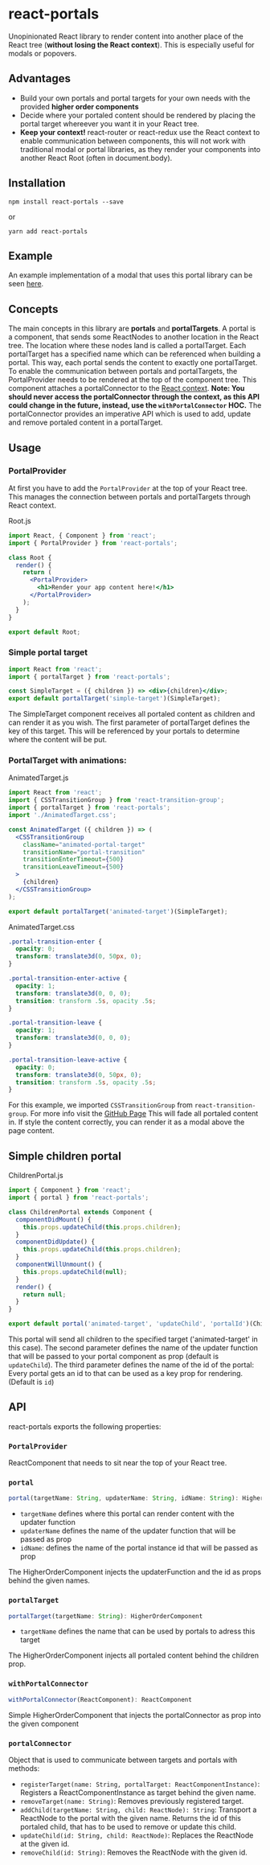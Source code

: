 # react-portals

Unopinionated React library to render content into another place of the React tree (**without losing the React context**).
This is especially useful for modals or popovers.

## Advantages
- Build your own portals and portal targets for your own needs with the provided **higher order components**
- Decide where your portaled content should be rendered by placing the portal target whereever you want it in your React tree.
- **Keep your context!** react-router or react-redux use the React context to enable communication between components, this will not work with traditional modal or portal libraries, as they render your components into another React Root (often in document.body).

## Installation
```
npm install react-portals --save
```
or
```
yarn add react-portals
```

## Example
An example implementation of a modal that uses this portal library can be seen [here](https://andreasgruenh.github.io/react-portals-example/).

## Concepts
The main concepts in this library are **portals** and **portalTargets**. A portal is a component, that sends some ReactNodes to another location in the React tree. The location where these nodes land is called a portalTarget. Each portalTarget has a specified name which can be referenced when building a portal. This way, each portal sends the content to exactly one portalTarget. To enable the communication between portals and portalTargets, the PortalProvider needs to be rendered at the top of the component tree. This component attaches a portalConnector to the [React context](https://facebook.github.io/react/docs/context.html). **Note: You should never access the portalConnector through the context, as this API could change in the future, instead, use the `withPortalConnector` HOC.** The portalConnector provides an imperative API which is used to add, update and remove portaled content in a portalTarget.


## Usage
### PortalProvider
At first you have to add the `PortalProvider` at the top of your React tree. This manages the connection between portals and portalTargets through React context.

Root.js
```jsx
import React, { Component } from 'react';
import { PortalProvider } from 'react-portals';

class Root {
  render() {
    return (
      <PortalProvider>
        <h1>Render your app content here!</h1>
      </PortalProvider>
    );
  }
}

export default Root;
```


### Simple portal target
```jsx
import React from 'react';
import { portalTarget } from 'react-portals';

const SimpleTarget = ({ children }) => <div>{children}</div>;
export default portalTarget('simple-target')(SimpleTarget);
```
The SimpleTarget component receives all portaled content as children and can render it as you wish.
The first parameter of portalTarget defines the key of this target. This will be referenced by your portals to determine where the content will be put.


### PortalTarget with animations:
AnimatedTarget.js
```jsx
import React from 'react';
import { CSSTransitionGroup } from 'react-transition-group';
import { portalTarget } from 'react-portals';
import './AnimatedTarget.css';

const AnimatedTarget ({ children }) => (
  <CSSTransitionGroup
    className="animated-portal-target"
    transitionName="portal-transition"
    transitionEnterTimeout={500}
    transitionLeaveTimeout={500}
  >
    {children}
  </CSSTransitionGroup>
);

export default portalTarget('animated-target')(SimpleTarget);
```

AnimatedTarget.css
```css
.portal-transition-enter {
  opacity: 0;
  transform: translate3d(0, 50px, 0);
}

.portal-transition-enter-active {
  opacity: 1;
  transform: translate3d(0, 0, 0);
  transition: transform .5s, opacity .5s;
}

.portal-transition-leave {
  opacity: 1;
  transform: translate3d(0, 0, 0);
}

.portal-transition-leave-active {
  opacity: 0;
  transform: translate3d(0, 50px, 0);
  transition: transform .5s, opacity .5s;
}
```
For this example, we imported `CSSTransitionGroup` from `react-transition-group`. For more info visit the [GitHub Page](https://github.com/reactjs/react-transition-group)
This will fade all portaled content in. If style the content correctly, you can render it as a modal above the page content.

## Simple children portal
ChildrenPortal.js
```js
import { Component } from 'react';
import { portal } from 'react-portals';

class ChildrenPortal extends Component {
  componentDidMount() {
    this.props.updateChild(this.props.children);
  }
  componentDidUpdate() {
    this.props.updateChild(this.props.children);
  }
  componentWillUnmount() {
    this.props.updateChild(null);
  }
  render() {
    return null;
  }
}

export default portal('animated-target', 'updateChild', 'portalId')(ChildrenPortal);
```
This portal will send all children to the specified target ('animated-target' in this case).
The second parameter defines the name of the updater function that will be passed to your portal component as prop (default is `updateChild`).
The third parameter defines the name of the id of the portal: Every portal gets an id to that can be used as a key prop for rendering. (Default is `id`)

## API
react-portals exports the following properties:

### `PortalProvider`
ReactComponent that needs to sit near the top of your React tree.

### `portal`

```js
portal(targetName: String, updaterName: String, idName: String): HigherOrderComponent
```
- `targetName` defines where this portal can render content with the updater function
- `updaterName` defines the name of the updater function that will be passed as prop
- `idName`: defines the name of the portal instance id that will be passed as prop

The HigherOrderComponent injects the updaterFunction and the id as props behind the given names.

### `portalTarget`
```js
portalTarget(targetName: String): HigherOrderComponent
```
- `targetName` defines the name that can be used by portals to adress this target

The HigherOrderComponent injects all portaled content behind the children prop.

### `withPortalConnector`
```js
withPortalConnector(ReactComponent): ReactComponent
```
Simple HigherOrderComponent that injects the portalConnector as prop into the given component

### `portalConnector`
Object that is used to communicate between targets and portals with methods:
- `registerTarget(name: String, portalTarget: ReactComponentInstance)`: Registers a ReactComponentInstance as target behind the given name.
- `removeTarget(name: String)`: Removes previously registered target.
- `addChild(targetName: String, child: ReactNode): String`: Transport a ReactNode to the portal with the given name. Returns the id of this portaled child, that has to be used to remove or update this child.
- `updateChild(id: String, child: ReactNode)`: Replaces the ReactNode at the given id.
- `removeChild(id: String)`: Removes the ReactNode with the given id.
